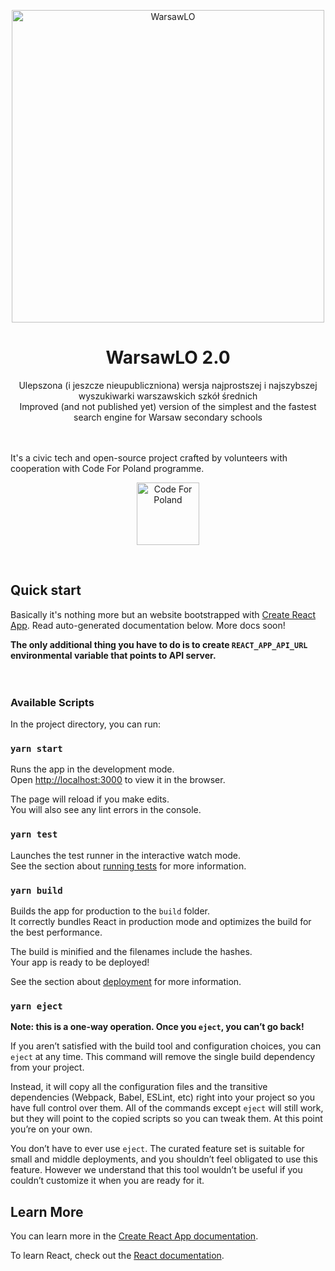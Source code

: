 <p align="center">
  <a href="https://warsawlo.pl">
    <img alt="WarsawLO" src="https://warsawlo.pl/logo/full.png" width="500" />
  </a>
</p>
<h1 align="center">
  WarsawLO 2.0
</h1>
<p align="center">
  Ulepszona (i jeszcze nieupubliczniona) wersja najprostszej i najszybszej wyszukiwarki warszawskich szkół średnich
   <br />
  Improved (and not published yet) version of the simplest and the fastest search engine for Warsaw secondary schools
</p>
<br />
<br />
It's a civic tech and open-source project crafted by volunteers with cooperation with Code For Poland programme.
    
<p align="center">
  <a href="https://codeforpoland.org">
    <img alt="Code For Poland" src="https://kodujdlapolski.pl/wp-content/themes/web-kodujdlapolski.pl/images/logo.png" height="100" />
  </a>
</p>

<br />

## Quick start
Basically it's nothing more but an website bootstrapped with [Create React App](https://github.com/facebook/create-react-app).
Read auto-generated documentation below. More docs soon!

**The only additional thing you have to do is to create `REACT_APP_API_URL` environmental variable that points to API server.**
<br />
<br />
<br />

### Available Scripts

In the project directory, you can run:

### `yarn start`

Runs the app in the development mode.<br />
Open [http://localhost:3000](http://localhost:3000) to view it in the browser.

The page will reload if you make edits.<br />
You will also see any lint errors in the console.

### `yarn test`

Launches the test runner in the interactive watch mode.<br />
See the section about [running tests](https://facebook.github.io/create-react-app/docs/running-tests) for more information.

### `yarn build`

Builds the app for production to the `build` folder.<br />
It correctly bundles React in production mode and optimizes the build for the best performance.

The build is minified and the filenames include the hashes.<br />
Your app is ready to be deployed!

See the section about [deployment](https://facebook.github.io/create-react-app/docs/deployment) for more information.

### `yarn eject`

**Note: this is a one-way operation. Once you `eject`, you can’t go back!**

If you aren’t satisfied with the build tool and configuration choices, you can `eject` at any time. This command will remove the single build dependency from your project.

Instead, it will copy all the configuration files and the transitive dependencies (Webpack, Babel, ESLint, etc) right into your project so you have full control over them. All of the commands except `eject` will still work, but they will point to the copied scripts so you can tweak them. At this point you’re on your own.

You don’t have to ever use `eject`. The curated feature set is suitable for small and middle deployments, and you shouldn’t feel obligated to use this feature. However we understand that this tool wouldn’t be useful if you couldn’t customize it when you are ready for it.

## Learn More

You can learn more in the [Create React App documentation](https://facebook.github.io/create-react-app/docs/getting-started).

To learn React, check out the [React documentation](https://reactjs.org/).

